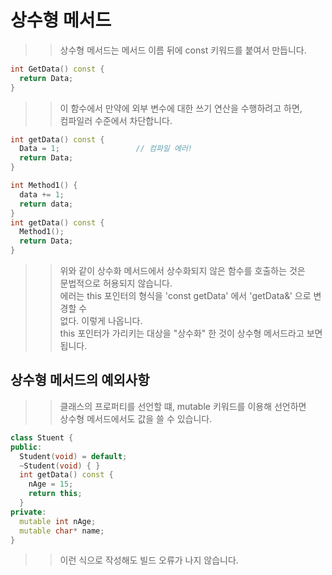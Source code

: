 # 상수형 메서드

>> 상수형 메서드는 메서드 이름 뒤에 const 키워드를 붙여서 만듭니다.  
```C++
int GetData() const {
  return Data;
}
```
>> 이 함수에서 만약에 외부 변수에 대한 쓰기 연산을 수행하려고 하면,  
>> 컴파일러 수준에서 차단합니다.  
```C++
int getData() const {
  Data = 1;                 // 컴파일 에러!
  return Data;
}
```



```C++
int Method1() {
  data += 1;
  return data;
}
int getData() const {
  Method1();
  return Data;
}
```
>> 위와 같이 상수화 메서드에서 상수화되지 않은 함수를 호출하는 것은  
>> 문법적으로 허용되지 않습니다.  
>> 에러는 this 포인터의 형식을 'const getData' 에서 'getData&' 으로 변경할 수  
>> 없다. 이렇게 나옵니다.  
>> this 포인터가 가리키는 대상을 "상수화" 한 것이 상수형 메서드라고 보면 됩니다.  


## 상수형 메서드의 예외사항

>> 클래스의 프로퍼티를 선언할 떄,  mutable 키워드를 이용해 선언하면  
>> 상수형 메서드에서도 값을 쓸 수 있습니다.  
```C++
class Stuent {
public:
  Student(void) = default;
  ~Student(void) { }
  int getData() const {
    nAge = 15;
    return this;
  }  
private:
  mutable int nAge;
  mutable char* name;
}
```
>> 이런 식으로 작성해도 빌드 오류가 나지 않습니다.  


  
